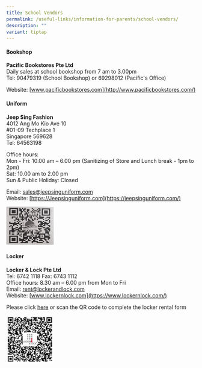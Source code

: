 ```yaml
---
title: School Vendors
permalink: /useful-links/information-for-parents/school-vendors/
description: ""
variant: tiptap
---
```

#### **Bookshop**

**Pacific Bookstores Pte Ltd**
<br>Daily sales at school bookshop from 7 am to 3.00pm
<br>Tel: 90479319 (School Bookshop) or 69298012 (Pacific's Office)

Website:&nbsp;[www.pacificbookstores.com](http://www.pacificbookstores.com/)

  

#### **Uniform**

**Jeep Sing Fashion**
<br>4012 Ang Mo Kio Ave 10 
<br>#01-09 Techplace 1
<br>Singapore 569628
<br>Tel: 64563198

Office hours:&nbsp;
<br>Mon - Fri: 10.00 am – 6.00 pm (Sanitizing of Store and Lunch break - 1pm to 2pm)
<br>Sat: 10.00 am to 2.00 pm
<br>Sun &amp; Public Holiday: Closed

Email: sales@jeepsinguniform.com
<br>Website:&nbsp;[https://Jeepsinguniform.com](https://jeepsinguniform.com/)

<img src="/images/Uniform%20vendor.jpeg" style="width:25%">

#### **Locker**  

**Locker &amp; Lock Pte Ltd**
<br>Tel: 6742 1118 Fax: 6743 1112
<br> Office hours: 8.30 am – 6.00 pm from Mon to Fri
<br>Email:&nbsp;[rent@lockerandlock.com](mailto:rent@lockerandlock.com)
<br>Website:&nbsp;[www.lockernlock.com](https://www.lockernlock.com/)

Please click&nbsp;[here](https://docs.google.com/forms/d/e/1FAIpQLSeisolK3flJHuHebdSK2kFlvzFlzeXmoubTjBSpnylG-NlllA/viewform)&nbsp;or scan the QR code to complete the locker rental form

<img src="/images/qrcode_locker.png" style="width:25%">